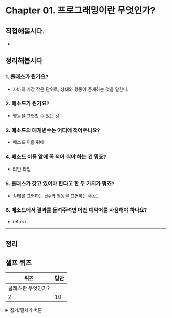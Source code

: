 # Chapter 01. 프로그래밍이란 무엇인가?
## 직접해봅시다.
- 

## 정리해봅시다
### 1. 클래스가 뭔가요?
- 자바의 가장 작은 단위로, 상태와 행동이 존재하는 것을 말한다.
 
### 2. 메소드가 뭔가요?
- 행동을 표현할 수 있는 것

### 3. 메소드의 매개변수는 어디에 적어주나요?
- 메소드 이름 뒤에

### 4. 메소드 이름 앞에 꼭 적어 줘야 하는 건 뭐죠?
- 리턴 타입

### 5. 클래스가 갖고 있어야 한다고 한 두 가지가 뭐죠?
- 상태를 표현하는 `변수`와 행동을 표현하는 `메소드`

### 6. 메소드에서 결과를 돌려주려면 어떤 예약어를 사용해야 하나요?
- return
-----------------------------------------
## 정리


## 셀프 퀴즈
|퀴즈|답안|
|--|--|
|클래스란 무엇인가?||
|2|10|

<details>
<summary>접기/펼치기 버튼</summary>
<div markdown="1">
</div>
</details>
